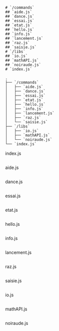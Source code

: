 ```

# `/commands`
## `aide.js`
## `dance.js`
## `essai.js`
## `etat.js`
## `hello.js`
## `info.js`
## `lancement.js`
## `raz.js`
## `saisie.js`
# `/libs`
## `io.js`
## `mathAPI.js`
## `noiraude.js`
# `index.js`
```

```
.
├── `/commands`
│   ├── `aide.js`
│   ├── `dance.js`
│   ├── `essai.js`
│   ├── `etat.js`
│   ├── `hello.js`
│   ├── `info.js`
│   ├── `lancement.js`
│   ├── `raz.js`
│   └── `saisie.js`
├── `/libs`
│   ├── `io.js`
│   ├── `mathAPI.js`
│   └── `noiraude.js`
└── `index.js`
```


index.js
```javascript

```



aide.js
```javascript

```

dance.js
```javascript

```

essai.js
```javascript

```

etat.js
```javascript

```

hello.js
```javascript

```

info.js
```javascript

```

lancement.js
```javascript

```

raz.js
```javascript

```

saisie.js
```javascript

```

io.js
```javascript

```

mathAPI.js
```javascript

```

noiraude.js
```javascript

```

